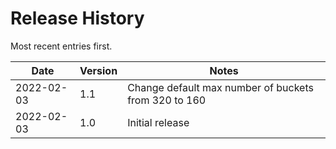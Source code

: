 # Release History

Most recent entries first.

|Date|Version|Notes|
|----|-------|-----|
|2022-02-03|1.1|Change default max number of buckets from 320 to 160|
|2022-02-03|1.0|Initial release|

